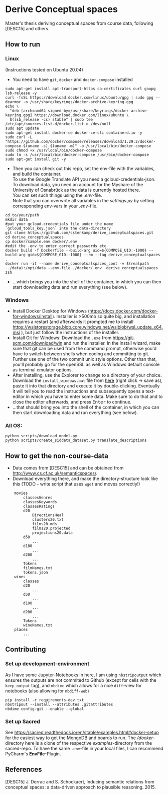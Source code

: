 # Derive Conceptual spaces

Master's thesis deriving conceptual spaces from course data, following [DESC15] and others.

## How to run

### Linux
(Instructions tested on Ubuntu 20.04)

* You need to have `git`, `docker` and `docker-compose` installed
```
sudo apt-get install apt-transport-https ca-certificates curl gnupg lsb-release -y
curl -fsSL https://download.docker.com/linux/ubuntu/gpg | sudo gpg --dearmor -o /usr/share/keyrings/docker-archive-keyring.gpg
echo \
  "deb [arch=amd64 signed-by=/usr/share/keyrings/docker-archive-keyring.gpg] https://download.docker.com/linux/ubuntu \
  $(lsb_release -cs) stable" | sudo tee /etc/apt/sources.list.d/docker.list > /dev/null
sudo apt update
sudo apt-get install docker-ce docker-ce-cli containerd.io -y
sudo curl -L "https://github.com/docker/compose/releases/download/1.29.2/docker-compose-$(uname -s)-$(uname -m)" -o /usr/local/bin/docker-compose
sudo chmod +x /usr/local/bin/docker-compose
sudo ln -s /usr/local/bin/docker-compose /usr/bin/docker-compose
sudo apt-get install git -y
```
* Then you can check out this repo, set the env-file with the variables, and build the container.  
To use the Google Translate API you need a gcloud-credentials-json.  
To download data, you need an account for the Myshare of the University of Osnabrück as the data is currently hosted there.   
You can set such things using the *.env*-file.  
Note that you can overwrite all variables in the *settings.py* by setting corresponding env-vars in your *.env*-file.
```
cd to/your/path
mkdir data
#put your gcloud-credentials file under the name `gcloud_tools_key.json` into the data-directory
git clone https://github.com/cstenkamp/derive_conceptualspaces.git
cd derive_conceptualspaces
cp docker/sample.env docker/.env
#edit the .env to enter correct passwords etc
docker build -f Dockerfile --build-arg uid=${COMPOSE_UID:-1000} --build-arg gid=${COMPOSE_GID:-1000} --rm --tag derive_conceptualspaces .
docker run -it --name derive_conceptualspaces_cont -v $(realpath ../data):/opt/data --env-file ./docker/.env  derive_conceptualspaces zsh
```
* ...which brings you into the shell of the container, in which you can then start downloading data and run 
  everything (see below).
  
### Windows

* Install Docker Desktop for Windows (https://docs.docker.com/docker-for-windows/install). Installer is >500mb so 
  quite big, and installation requires a restart (and afterwards it prompted me to install https://wslstorestorage.blob.core.windows.net/wslblob/wsl_update_x64.msi ), but just follow the instructions of the installer.
* Install Git for Windows: Download the `.exe` from https://git-scm.com/download/win and run the installer. In the 
  install wizard, make sure that git can be used from the command prompt, otherwise you'd have to switch between 
  shells when coding and committing to git. Further use one of the two commit unix style options. Other than that, 
  you'll probably go for the openSSL as well as Windows default console as terminal emulator options.
* After installing, use the Explorer to change to a directory of your choice. Download the `install_windows.bat` file 
  from [here](https://raw.githubusercontent.com/cstenkamp/derive_conceptualspaces/main/install_windows.bat) (right click -> save as), paste it into that directory and execute it by double-clicking. Eventually it will tell you to read the instructions and subsequently opens a text-editor in which you have to enter some data. Make sure to do that and to close the editor afterwards, and press <kbd>Enter</kbd> to continue.
* ...that should bring you into the shell of the container, in which you can then start downloading data and run 
  everything (see below).
  
### All OS:

```
python scripts/download_model.py
python scripts/create_siddata_dataset.py translate_descriptions
```


## How to get the non-course-data

* Data comes from [DESC15] and can be obtained from http://www.cs.cf.ac.uk/semanticspaces/.
* Download everything there, and make the directory-structure look like this (TODO - write script that uses `wget` and moves correctly!)
```
    movies
        classesGenres
        classesKeywords
        classesRatings
        d20
            DirectionsHeal
            clusters20.txt
            films20.mds
            films20.projected
            projections20.data
        d50
            ...
        d100
            ...
        d200
            ...
        Tokens
        filmNames.txt
        tokens.json
    wines
        classes
        d20
            ...
        d50
            ...
        d100
            ...
        d200
            ...
        Tokens
        wineNames.txt
    places
        ...
```
## Contributing

### Set up development-environment

As I have some Jupyter-Notebooks in here, I am using `nbstripoutput` which ensures the outputs are not commited to Github (except for cells with the `keep_output` tag), and `nbdime` which allows for a nice `diff`-view for notebooks (also allowing for `nbdiff-web`)
```
pip install -r requirements-dev.txt
nbstripout --install --attributes .gitattributes
nbdime config-git --enable --global
```

### Set up Sacred

See https://sacred.readthedocs.io/en/stable/examples.html#docker-setup for the easiest way to get the MongoDB and boards to run. The */docker*-directory here is a clone of the respective *examples*-directory from the sacred-repo. To have the same `.env`-file in your local files, I can recommend PyCharm's **EnvFile**-Plugin.

## References

[DESC15] J. Derrac and S. Schockaert, Inducing semantic relations from conceptual spaces: a data-driven approach to plausible reasoning. 2015.